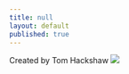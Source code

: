 ```yaml
---
title: null
layout: default
published: true
---
```


Created by Tom Hackshaw <img src="https://i.imgur.com/To2hbEZl.jpg">
